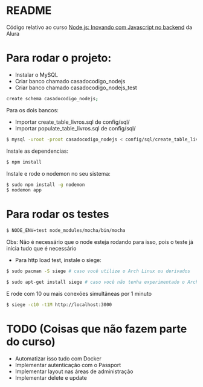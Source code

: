 # README #

Código relativo ao curso [Node.js: Inovando com Javascript no backend](https://cursos.alura.com.br/course/node-js) da Alura

# Para rodar o projeto:

- Instalar o MySQL
- Criar banco chamado casadocodigo_nodejs
- Criar banco chamado casadocodigo_nodejs_test

```bash
create schema casadocodigo_nodejs;
```

Para os dois bancos:

- Importar create_table_livros.sql de config/sql/
- Importar populate_table_livros.sql de config/sql/

```bash
$ mysql -uroot -proot casadocodigo_nodejs < config/sql/create_table_livros.sql
```

Instale as dependencias:

```bash
$ npm install
```

Instale e rode o nodemon no seu sistema:

```bash
$ sudo npm install -g nodemon
$ nodemon app
```

# Para rodar os testes

```bash
$ NODE_ENV=test node_modules/mocha/bin/mocha
```
Obs: Não é necessário que o node esteja rodando para isso, pois o teste já inicia tudo que é necessário

- Para http load test, instale o siege:

```bash
$ sudo pacman -S siege # caso você utilize o Arch Linux ou derivados
```

```bash
$ sudo apt-get install siege # caso você não tenha experimentado o Arch Linux ainda :D
```

E rode com 10 ou mais conexões simultâneas por 1 minuto

```bash
$ siege -c10 -t1M http://localhost:3000
```

# TODO (Coisas que não fazem parte do curso)

- Automatizar isso tudo com Docker
- Implementar autenticação com o Passport
- Implementar layout nas áreas de administração
- Implementar delete e update
